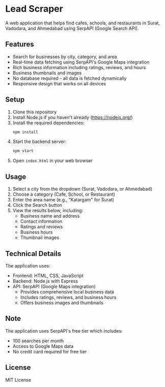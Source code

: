 # Lead Scraper

A web application that helps find cafes, schools, and restaurants in Surat, Vadodara, and Ahmedabad using SerpAPI (Google Search API).

## Features

- Search for businesses by city, category, and area
- Real-time data fetching using SerpAPI's Google Maps integration
- Rich business information including ratings, reviews, and hours
- Business thumbnails and images
- No database required - all data is fetched dynamically
- Responsive design that works on all devices

## Setup

1. Clone this repository
2. Install Node.js if you haven't already (https://nodejs.org/)
3. Install the required dependencies:
   ```bash
   npm install
   ```
4. Start the backend server:
   ```bash
   npm start
   ```
5. Open `index.html` in your web browser

## Usage

1. Select a city from the dropdown (Surat, Vadodara, or Ahmedabad)
2. Choose a category (Cafe, School, or Restaurant)
3. Enter the area name (e.g., "Katargam" for Surat)
4. Click the Search button
5. View the results below, including:
   - Business name and address
   - Contact information
   - Ratings and reviews
   - Business hours
   - Thumbnail images

## Technical Details

The application uses:

- Frontend: HTML, CSS, JavaScript
- Backend: Node.js with Express
- API: SerpAPI (Google Maps integration)
  - Provides comprehensive local business data
  - Includes ratings, reviews, and business hours
  - Offers business images and thumbnails

## Note

The application uses SerpAPI's free tier which includes:

- 100 searches per month
- Access to Google Maps data
- No credit card required for free tier

## License

MIT License
